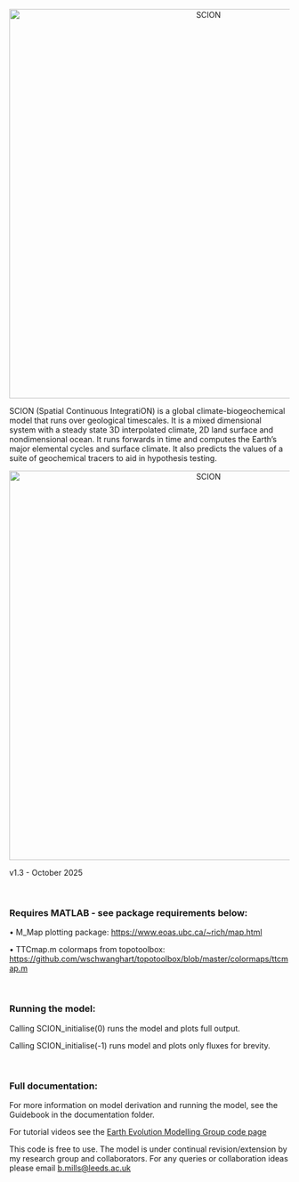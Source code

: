 <p align="center">
  <img src="https://bjwmills.com/wp-content/uploads/2023/09/SCION_banner.png" alt="SCION" style="width:700px;"/>
</p>

SCION (Spatial Continuous IntegratiON) is a global climate-biogeochemical model that runs over geological timescales. It is a mixed dimensional system with a steady state 3D interpolated climate, 2D land surface and nondimensional ocean. It runs forwards in time and computes the Earth’s major elemental cycles and surface climate. It also predicts the values of a suite of geochemical tracers to aid in hypothesis testing. 

<p align="center">
  <img src="http://bjwmills.com/wp-content/uploads/2023/09/SCION_outline.png" alt="SCION" style="width:700px;"/>
</p>

v1.3 - October 2025

<br />

### Requires MATLAB - see package requirements below:

•	M_Map plotting package: https://www.eoas.ubc.ca/~rich/map.html

•	TTCmap.m colormaps from topotoolbox: https://github.com/wschwanghart/topotoolbox/blob/master/colormaps/ttcmap.m 

<br />

### Running the model:

Calling SCION_initialise(0) runs the model and plots full output. 

Calling SCION_initialise(-1) runs model and plots only fluxes for brevity. 

<br />

### Full documentation:
For more information on model derivation and running the model, see the Guidebook in the documentation folder.

For tutorial videos see the [Earth Evolution Modelling Group code page](https://earthevolutionmodelling.com/code)

This code is free to use. The model is under continual revision/extension by my research group and collaborators. For any queries or collaboration ideas please email b.mills@leeds.ac.uk
